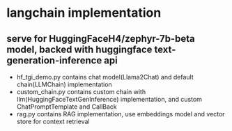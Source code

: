 # langchain implementation
## serve for HuggingFaceH4/zephyr-7b-beta model, backed with huggingface text-generation-inference api
- hf_tgi_demo.py contains chat model(Llama2Chat) and default chain(LLMChain) implementation
- custom_chain.py contains custom chain with llm(HuggingFaceTextGenInference) implementation, and custom ChatPromptTemplate and CallBack
- rag.py contains RAG implementation, use embeddings model and vector store for context retrieval